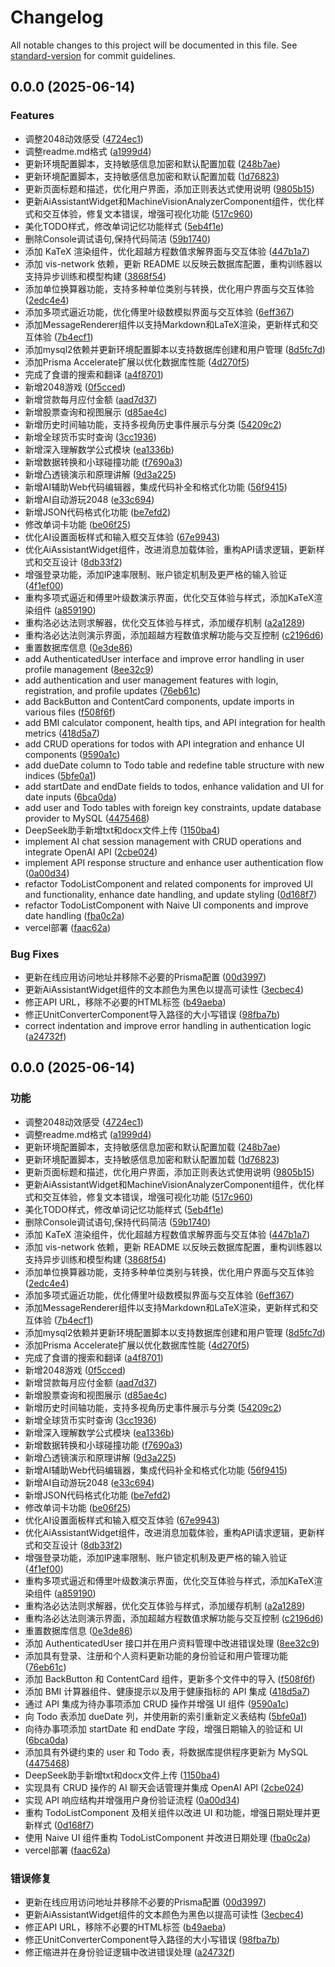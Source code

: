 # Changelog

All notable changes to this project will be documented in this file. See [standard-version](https://github.com/conventional-changelog/standard-version) for commit guidelines.

## 0.0.0 (2025-06-14)


### Features

* 调整2048动效感受 ([4724ec1](https://github.com/WJH-makers/Toolbox/commit/4724ec17a47a2cd3b8eaae7f291e859af6fac3d4))
* 调整readme.md格式 ([a1999d4](https://github.com/WJH-makers/Toolbox/commit/a1999d4c6dc783b7f09a3e12f2f72d6d87b2d53c))
* 更新环境配置脚本，支持敏感信息加密和默认配置加载 ([248b7ae](https://github.com/WJH-makers/Toolbox/commit/248b7ae3e35927751502029e6f9511c3753d747d))
* 更新环境配置脚本，支持敏感信息加密和默认配置加载 ([1d76823](https://github.com/WJH-makers/Toolbox/commit/1d76823f08f20a5b2ea4547b74b7ecdb029ffc42))
* 更新页面标题和描述，优化用户界面，添加正则表达式使用说明 ([9805b15](https://github.com/WJH-makers/Toolbox/commit/9805b15981f4b7b87a8d7863f8668389eb96b49d))
* 更新AiAssistantWidget和MachineVisionAnalyzerComponent组件，优化样式和交互体验，修复文本错误，增强可视化功能 ([517c960](https://github.com/WJH-makers/Toolbox/commit/517c9605bb828f0274a4aa3b1c9038a67cc1f792))
* 美化TODO样式，修改单词记忆功能样式 ([5eb4f1e](https://github.com/WJH-makers/Toolbox/commit/5eb4f1ef4f0f0e6872cab4d1c72ad7805f83d588))
* 删除Console调试语句,保持代码简洁 ([59b1740](https://github.com/WJH-makers/Toolbox/commit/59b174004b120cbc1222040e86fc395ec6d82718))
* 添加 KaTeX 渲染组件，优化超越方程数值求解界面与交互体验 ([447b1a7](https://github.com/WJH-makers/Toolbox/commit/447b1a71a1e65f3c96254dd31dda996c79d2f4cc))
* 添加 vis-network 依赖，更新 README 以反映云数据库配置，重构训练器以支持异步训练和模型构建 ([3868f54](https://github.com/WJH-makers/Toolbox/commit/3868f54b5d9def7135e4b712005e0a984b0797ca))
* 添加单位换算器功能，支持多种单位类别与转换，优化用户界面与交互体验 ([2edc4e4](https://github.com/WJH-makers/Toolbox/commit/2edc4e4b8734b61a6a6340a9a74a5d79d43d31e2))
* 添加多项式逼近功能，优化傅里叶级数模拟界面与交互体验 ([6eff367](https://github.com/WJH-makers/Toolbox/commit/6eff36739334ff7099e70eedd38d6b06f1b7a7dd))
* 添加MessageRenderer组件以支持Markdown和LaTeX渲染，更新样式和交互体验 ([7b4ecf1](https://github.com/WJH-makers/Toolbox/commit/7b4ecf120d8ee08feb910c9c8a1c1d5cbda91fb0))
* 添加mysql2依赖并更新环境配置脚本以支持数据库创建和用户管理 ([8d5fc7d](https://github.com/WJH-makers/Toolbox/commit/8d5fc7d8dafd1441e9e2bcce35bba322072eb73c))
* 添加Prisma Accelerate扩展以优化数据库性能 ([4d270f5](https://github.com/WJH-makers/Toolbox/commit/4d270f573044ec08a3b07c78b6513a50659af50a))
* 完成了食谱的搜索和翻译 ([a4f8701](https://github.com/WJH-makers/Toolbox/commit/a4f8701ab959a8afe79210277a620e5fc59d03f4))
* 新增2048游戏 ([0f5cced](https://github.com/WJH-makers/Toolbox/commit/0f5ccedcf8c9cc70c6c19974a0bd662e67619748))
* 新增贷款每月应付金额 ([aad7d37](https://github.com/WJH-makers/Toolbox/commit/aad7d374ae26719187e408e1710661188abbf5f5))
* 新增股票查询和视图展示 ([d85ae4c](https://github.com/WJH-makers/Toolbox/commit/d85ae4cdc1936f846e6fe5b7576cdb8fec856418))
* 新增历史时间轴功能，支持多视角历史事件展示与分类 ([54209c2](https://github.com/WJH-makers/Toolbox/commit/54209c2399ae28ecbf09dd9627461bad4c778e8d))
* 新增全球货币实时查询 ([3cc1936](https://github.com/WJH-makers/Toolbox/commit/3cc1936c7692b215fef400c0ba16e569a748472d))
* 新增深入理解数学公式模块 ([ea1336b](https://github.com/WJH-makers/Toolbox/commit/ea1336b7caf2c4b7a6b286a1aa1390aa0ab54bff))
* 新增数据转换和小球碰撞功能 ([f7690a3](https://github.com/WJH-makers/Toolbox/commit/f7690a3437e202037688e2bc6de07cda414d5e6b))
* 新增凸透镜演示和原理讲解 ([9d3a225](https://github.com/WJH-makers/Toolbox/commit/9d3a22548622b41e7afd9d4355176bf2b0f086d6))
* 新增AI辅助Web代码编辑器，集成代码补全和格式化功能 ([56f9415](https://github.com/WJH-makers/Toolbox/commit/56f9415c69c286bb65d506490bd1a11574aaeeee))
* 新增AI自动游玩2048 ([e33c694](https://github.com/WJH-makers/Toolbox/commit/e33c694d077562d4f3158dbfe33862f5e58ba93e))
* 新增JSON代码格式化功能 ([be7efd2](https://github.com/WJH-makers/Toolbox/commit/be7efd2d81521a41ed94de87075cbad048ca8077))
* 修改单词卡功能 ([be06f25](https://github.com/WJH-makers/Toolbox/commit/be06f25fde682363aeb8e4651c6c494d446536e7))
* 优化AI设置面板样式和输入框交互体验 ([67e9943](https://github.com/WJH-makers/Toolbox/commit/67e9943593c30829f1285b2b8834a1ac41ded542))
* 优化AiAssistantWidget组件，改进消息加载体验，重构API请求逻辑，更新样式和交互设计 ([8db33f2](https://github.com/WJH-makers/Toolbox/commit/8db33f2cfc6bec0d29df0342f99f7b348f5e749f))
* 增强登录功能，添加IP速率限制、账户锁定机制及更严格的输入验证 ([4f1ef00](https://github.com/WJH-makers/Toolbox/commit/4f1ef006d40a146fa2e09621b8847a9377606e3a))
* 重构多项式逼近和傅里叶级数演示界面，优化交互体验与样式，添加KaTeX渲染组件 ([a859190](https://github.com/WJH-makers/Toolbox/commit/a859190edb3197536e7412dfa11b9467cdb5f3ff))
* 重构洛必达法则求解器，优化交互体验与样式，添加缓存机制 ([a2a1289](https://github.com/WJH-makers/Toolbox/commit/a2a12893da995f3e3c4b41ba26a6afa1ac892e03))
* 重构洛必达法则演示界面，添加超越方程数值求解功能与交互控制 ([c2196d6](https://github.com/WJH-makers/Toolbox/commit/c2196d6ec0734228e052bc0062f57b4c2db46db5))
* 重置数据库信息 ([0e3de86](https://github.com/WJH-makers/Toolbox/commit/0e3de86e355d63f1650cbd62792e90051321d8e3))
* add AuthenticatedUser interface and improve error handling in user profile management ([8ee32c9](https://github.com/WJH-makers/Toolbox/commit/8ee32c915f376df8153743839a21df62187dcf49))
* add authentication and user management features with login, registration, and profile updates ([76eb61c](https://github.com/WJH-makers/Toolbox/commit/76eb61c06ae09ad12347c7507ec59337a1c41809))
* add BackButton and ContentCard components, update imports in various files ([f508f6f](https://github.com/WJH-makers/Toolbox/commit/f508f6f65d33f747ff2f21b1e9f85c4c093f8209))
* add BMI calculator component, health tips, and API integration for health metrics ([418d5a7](https://github.com/WJH-makers/Toolbox/commit/418d5a75b57d8746f3e461874467256686376a2a))
* add CRUD operations for todos with API integration and enhance UI components ([9590a1c](https://github.com/WJH-makers/Toolbox/commit/9590a1cbed2800bc083dde28210edc0c719caf6e))
* add dueDate column to Todo table and redefine table structure with new indices ([5bfe0a1](https://github.com/WJH-makers/Toolbox/commit/5bfe0a118a6c5d511baec2894dc57c8ce0874701))
* add startDate and endDate fields to todos, enhance validation and UI for date inputs ([6bca0da](https://github.com/WJH-makers/Toolbox/commit/6bca0da56a17cb4037dbbf9b3fb17f5b74695250))
* add user and Todo tables with foreign key constraints, update database provider to MySQL ([4475468](https://github.com/WJH-makers/Toolbox/commit/44754685074cee9aa2a70152e59293cbb52bb69b))
* DeepSeek助手新增txt和docx文件上传 ([1150ba4](https://github.com/WJH-makers/Toolbox/commit/1150ba465ef56d32b07aa9ef0d84233e40703a47))
* implement AI chat session management with CRUD operations and integrate OpenAI API ([2cbe024](https://github.com/WJH-makers/Toolbox/commit/2cbe024d5ad211d05ca6373680e8b6575c02d164))
* implement API response structure and enhance user authentication flow ([0a00d34](https://github.com/WJH-makers/Toolbox/commit/0a00d34cffe9b6a13233be33a7595ecc489da6f3))
* refactor TodoListComponent and related components for improved UI and functionality, enhance date handling, and update styling ([0d168f7](https://github.com/WJH-makers/Toolbox/commit/0d168f7c4644af06a149918b4100abbc448ac6aa))
* refactor TodoListComponent with Naive UI components and improve date handling ([fba0c2a](https://github.com/WJH-makers/Toolbox/commit/fba0c2afc58013016c3f2f75f3f33a56b7adf2cf))
* vercel部署 ([faac62a](https://github.com/WJH-makers/Toolbox/commit/faac62a40558f2377e6cb4048095f902418df8e5))


### Bug Fixes

* 更新在线应用访问地址并移除不必要的Prisma配置 ([00d3997](https://github.com/WJH-makers/Toolbox/commit/00d39974bde9d251abd17ba521a8571d0c9061b5))
* 更新AiAssistantWidget组件的文本颜色为黑色以提高可读性 ([3ecbec4](https://github.com/WJH-makers/Toolbox/commit/3ecbec4da362bf15f6dfdb694e8e56c75a9c4da5))
* 修正API URL，移除不必要的HTML标签 ([b49aeba](https://github.com/WJH-makers/Toolbox/commit/b49aeba5530ee0504a088554601c9de1d34ee3d8))
* 修正UnitConverterComponent导入路径的大小写错误 ([98fba7b](https://github.com/WJH-makers/Toolbox/commit/98fba7b90fd7a990c2caa01170aadf5b5c896e02))
* correct indentation and improve error handling in authentication logic ([a24732f](https://github.com/WJH-makers/Toolbox/commit/a24732f487741bd0ab881d0d46e7339da8847e77))

## 0.0.0 (2025-06-14)

### 功能

* 调整2048动效感受 ([4724ec1](https://github.com/WJH-makers/Toolbox/commit/4724ec17a47a2cd3b8eaae7f291e859af6fac3d4))
* 调整readme.md格式 ([a1999d4](https://github.com/WJH-makers/Toolbox/commit/a1999d4c6dc783b7f09a3e12f2f72d6d87b2d53c))
* 更新环境配置脚本，支持敏感信息加密和默认配置加载 ([248b7ae](https://github.com/WJH-makers/Toolbox/commit/248b7ae3e35927751502029e6f9511c3753d747d))
* 更新环境配置脚本，支持敏感信息加密和默认配置加载 ([1d76823](https://github.com/WJH-makers/Toolbox/commit/1d76823f08f20a5b2ea4547b74b7ecdb029ffc42))
* 更新页面标题和描述，优化用户界面，添加正则表达式使用说明 ([9805b15](https://github.com/WJH-makers/Toolbox/commit/9805b15981f4b7b87a8d7863f8668389eb96b49d))
* 更新AiAssistantWidget和MachineVisionAnalyzerComponent组件，优化样式和交互体验，修复文本错误，增强可视化功能 ([517c960](https://github.com/WJH-makers/Toolbox/commit/517c9605bb828f0274a4aa3b1c9038a67cc1f792))
* 美化TODO样式，修改单词记忆功能样式 ([5eb4f1e](https://github.com/WJH-makers/Toolbox/commit/5eb4f1ef4f0f0e6872cab4d1c72ad7805f83d588))
* 删除Console调试语句,保持代码简洁 ([59b1740](https://github.com/WJH-makers/Toolbox/commit/59b174004b120cbc1222040e86fc395ec6d82718))
* 添加 KaTeX 渲染组件，优化超越方程数值求解界面与交互体验 ([447b1a7](https://github.com/WJH-makers/Toolbox/commit/447b1a71a1e65f3c96254dd31dda996c79d2f4cc))
* 添加 vis-network 依赖，更新 README 以反映云数据库配置，重构训练器以支持异步训练和模型构建 ([3868f54](https://github.com/WJH-makers/Toolbox/commit/3868f54b5d9def7135e4b712005e0a984b0797ca))
* 添加单位换算器功能，支持多种单位类别与转换，优化用户界面与交互体验 ([2edc4e4](https://github.com/WJH-makers/Toolbox/commit/2edc4e4b8734b61a6a6340a9a74a5d79d43d31e2))
* 添加多项式逼近功能，优化傅里叶级数模拟界面与交互体验 ([6eff367](https://github.com/WJH-makers/Toolbox/commit/6eff36739334ff7099e70eedd38d6b06f1b7a7dd))
* 添加MessageRenderer组件以支持Markdown和LaTeX渲染，更新样式和交互体验 ([7b4ecf1](https://github.com/WJH-makers/Toolbox/commit/7b4ecf120d8ee08feb910c9c8a1c1d5cbda91fb0))
* 添加mysql2依赖并更新环境配置脚本以支持数据库创建和用户管理 ([8d5fc7d](https://github.com/WJH-makers/Toolbox/commit/8d5fc7d8dafd1441e9e2bcce35bba322072eb73c))
* 添加Prisma Accelerate扩展以优化数据库性能 ([4d270f5](https://github.com/WJH-makers/Toolbox/commit/4d270f573044ec08a3b07c78b6513a50659af50a))
* 完成了食谱的搜索和翻译 ([a4f8701](https://github.com/WJH-makers/Toolbox/commit/a4f8701ab959a8afe79210277a620e5fc59d03f4))
* 新增2048游戏 ([0f5cced](https://github.com/WJH-makers/Toolbox/commit/0f5ccedcf8c9cc70c6c19974a0bd662e67619748))
* 新增贷款每月应付金额 ([aad7d37](https://github.com/WJH-makers/Toolbox/commit/aad7d374ae26719187e408e1710661188abbf5f5))
* 新增股票查询和视图展示 ([d85ae4c](https://github.com/WJH-makers/Toolbox/commit/d85ae4cdc1936f846e6fe5b7576cdb8fec856418))
* 新增历史时间轴功能，支持多视角历史事件展示与分类 ([54209c2](https://github.com/WJH-makers/Toolbox/commit/54209c2399ae28ecbf09dd9627461bad4c778e8d))
* 新增全球货币实时查询 ([3cc1936](https://github.com/WJH-makers/Toolbox/commit/3cc1936c7692b215fef400c0ba16e569a748472d))
* 新增深入理解数学公式模块 ([ea1336b](https://github.com/WJH-makers/Toolbox/commit/ea1336b7caf2c4b7a6b286a1aa1390aa0ab54bff))
* 新增数据转换和小球碰撞功能 ([f7690a3](https://github.com/WJH-makers/Toolbox/commit/f7690a3437e202037688e2bc6de07cda414d5e6b))
* 新增凸透镜演示和原理讲解 ([9d3a225](https://github.com/WJH-makers/Toolbox/commit/9d3a22548622b41e7afd9d4355176bf2b0f086d6))
* 新增AI辅助Web代码编辑器，集成代码补全和格式化功能 ([56f9415](https://github.com/WJH-makers/Toolbox/commit/56f9415c69c286bb65d506490bd1a11574aaeeee))
* 新增AI自动游玩2048 ([e33c694](https://github.com/WJH-makers/Toolbox/commit/e33c694d077562d4f3158dbfe33862f5e58ba93e))
* 新增JSON代码格式化功能 ([be7efd2](https://github.com/WJH-makers/Toolbox/commit/be7efd2d81521a41ed94de87075cbad048ca8077))
* 修改单词卡功能 ([be06f25](https://github.com/WJH-makers/Toolbox/commit/be06f25fde682363aeb8e4651c6c494d446536e7))
* 优化AI设置面板样式和输入框交互体验 ([67e9943](https://github.com/WJH-makers/Toolbox/commit/67e9943593c30829f1285b2b8834a1ac41ded542))
* 优化AiAssistantWidget组件，改进消息加载体验，重构API请求逻辑，更新样式和交互设计 ([8db33f2](https://github.com/WJH-makers/Toolbox/commit/8db33f2cfc6bec0d29df0342f99f7b348f5e749f))
* 增强登录功能，添加IP速率限制、账户锁定机制及更严格的输入验证 ([4f1ef00](https://github.com/WJH-makers/Toolbox/commit/4f1ef006d40a146fa2e09621b8847a9377606e3a))
* 重构多项式逼近和傅里叶级数演示界面，优化交互体验与样式，添加KaTeX渲染组件 ([a859190](https://github.com/WJH-makers/Toolbox/commit/a859190edb3197536e7412dfa11b9467cdb5f3ff))
* 重构洛必达法则求解器，优化交互体验与样式，添加缓存机制 ([a2a1289](https://github.com/WJH-makers/Toolbox/commit/a2a12893da995f3e3c4b41ba26a6afa1ac892e03))
* 重构洛必达法则演示界面，添加超越方程数值求解功能与交互控制 ([c2196d6](https://github.com/WJH-makers/Toolbox/commit/c2196d6ec0734228e052bc0062f57b4c2db46db5))
* 重置数据库信息 ([0e3de86](https://github.com/WJH-makers/Toolbox/commit/0e3de86e355d63f1650cbd62792e90051321d8e3))
* 添加 AuthenticatedUser 接口并在用户资料管理中改进错误处理 ([8ee32c9](https://github.com/WJH-makers/Toolbox/commit/8ee32c915f376df8153743839a21df62187dcf49))
* 添加具有登录、注册和个人资料更新功能的身份验证和用户管理功能 ([76eb61c](https://github.com/WJH-makers/Toolbox/commit/76eb61c06ae09ad12347c7507ec59337a1c41809))
* 添加 BackButton 和 ContentCard 组件，更新多个文件中的导入 ([f508f6f](https://github.com/WJH-makers/Toolbox/commit/f508f6f65d33f747ff2f21b1e9f85c4c093f8209))
* 添加 BMI 计算器组件、健康提示以及用于健康指标的 API 集成 ([418d5a7](https://github.com/WJH-makers/Toolbox/commit/418d5a75b57d8746f3e461874467256686376a2a))
* 通过 API 集成为待办事项添加 CRUD 操作并增强 UI 组件 ([9590a1c](https://github.com/WJH-makers/Toolbox/commit/9590a1cbed2800bc083dde28210edc0c719caf6e))
* 向 Todo 表添加 dueDate 列，并使用新的索引重新定义表结构 ([5bfe0a1](https://github.com/WJH-makers/Toolbox/commit/5bfe0a118a6c5d511baec2894dc57c8ce0874701))
* 向待办事项添加 startDate 和 endDate 字段，增强日期输入的验证和 UI ([6bca0da](https://github.com/WJH-makers/Toolbox/commit/6bca0da56a17cb4037dbbf9b3fb17f5b74695250))
* 添加具有外键约束的 user 和 Todo 表，将数据库提供程序更新为 MySQL ([4475468](https://github.com/WJH-makers/Toolbox/commit/44754685074cee9aa2a70152e59293cbb52bb69b))
* DeepSeek助手新增txt和docx文件上传 ([1150ba4](https://github.com/WJH-makers/Toolbox/commit/1150ba465ef56d32b07aa9ef0d84233e40703a47))
* 实现具有 CRUD 操作的 AI 聊天会话管理并集成 OpenAI API ([2cbe024](https://github.com/WJH-makers/Toolbox/commit/2cbe024d5ad211d05ca6373680e8b6575c02d164))
* 实现 API 响应结构并增强用户身份验证流程 ([0a00d34](https://github.com/WJH-makers/Toolbox/commit/0a00d34cffe9b6a13233be33a7595ecc489da6f3))
* 重构 TodoListComponent 及相关组件以改进 UI 和功能，增强日期处理并更新样式 ([0d168f7](https://github.com/WJH-makers/Toolbox/commit/0d168f7c4644af06a149918b4100abbc448ac6aa))
* 使用 Naive UI 组件重构 TodoListComponent 并改进日期处理 ([fba0c2a](https://github.com/WJH-makers/Toolbox/commit/fba0c2afc58013016c3f2f75f3f33a56b7adf2cf))
* vercel部署 ([faac62a](https://github.com/WJH-makers/Toolbox/commit/faac62a40558f2377e6cb4048095f902418df8e5))

### 错误修复

* 更新在线应用访问地址并移除不必要的Prisma配置 ([00d3997](https://github.com/WJH-makers/Toolbox/commit/00d39974bde9d251abd17ba521a8571d0c9061b5))
* 更新AiAssistantWidget组件的文本颜色为黑色以提高可读性 ([3ecbec4](https://github.com/WJH-makers/Toolbox/commit/3ecbec4da362bf15f6dfdb694e8e56c75a9c4da5))
* 修正API URL，移除不必要的HTML标签 ([b49aeba](https://github.com/WJH-makers/Toolbox/commit/b49aeba5530ee0504a088554601c9de1d34ee3d8))
* 修正UnitConverterComponent导入路径的大小写错误 ([98fba7b](https://github.com/WJH-makers/Toolbox/commit/98fba7b90fd7a990c2caa01170aadf5b5c896e02))
* 修正缩进并在身份验证逻辑中改进错误处理 ([a24732f](https://github.com/WJH-makers/Toolbox/commit/a24732f487741bd0ab881d0d46e7339da8847e77))